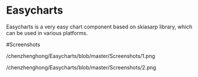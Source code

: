 # Easycharts
Easycharts is a very easy chart component based on skiasarp library, which can be used in various platforms.

#Screenshots

/chenzhenghong/Easycharts/blob/master/Screenshots/1.png

/chenzhenghong/Easycharts/blob/master/Screenshots/2.png
